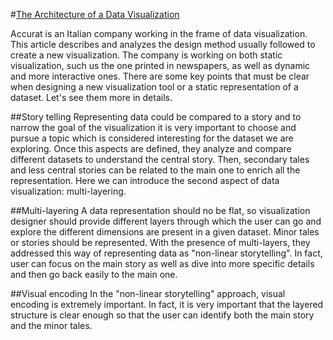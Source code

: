 #[The Architecture of a Data Visualization](https://medium.com/accurat-studio/the-architecture-of-a-data-visualization-470b807799b4)

Accurat is an Italian company working in the frame of data visualization. This article describes and analyzes the design method usually followed to create a new visualization. The company is working on both static visualization, such us the one printed in newspapers, as well as dynamic and more interactive ones. There are some key points that must be clear when designing a new visualization tool or a static representation of a dataset. Let's see them more in details.

##Story telling
Representing data could be compared to a story and to narrow the goal of the visualization it is very important to choose and pursue a topic which is considered interesting for the dataset we are exploring. Once this aspects are defined, they analyze and compare different datasets to understand the central story. Then, secondary tales and less central stories can be related to the main one to enrich all the representation. Here we can introduce the second aspect of data visualization: multi-layering.

##Multi-layering
A data representation should no be flat, so visualization designer should provide different layers through which the user can go and explore the different dimensions are present in a given dataset. Minor tales or stories should be represented. With the presence of multi-layers, they addressed this way of representing data as "non-linear storytelling". In fact, user can focus on the main story as well as dive into more specific details and then go back easily to the main one. 

##Visual encoding
In the "non-linear storytelling" approach, visual encoding is extremely important. In fact, it is very important that the layered structure is clear enough so that the user can identify both the main story and the minor tales.